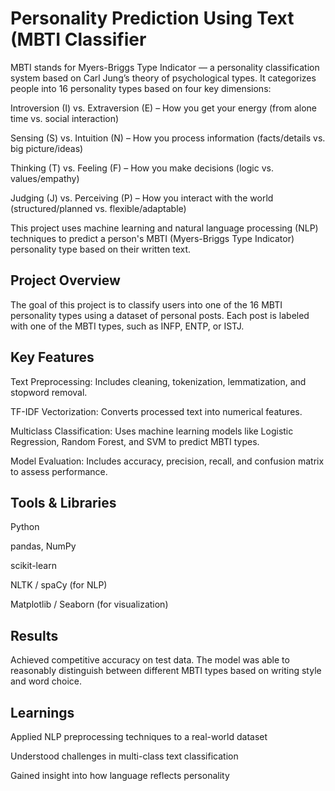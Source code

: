 # Personality Prediction Using Text (MBTI Classifier

MBTI stands for Myers-Briggs Type Indicator — a personality classification system based on Carl Jung’s theory of psychological types.
It categorizes people into 16 personality types based on four key dimensions:

Introversion (I) vs. Extraversion (E) – How you get your energy (from alone time vs. social interaction)

Sensing (S) vs. Intuition (N) – How you process information (facts/details vs. big picture/ideas)

Thinking (T) vs. Feeling (F) – How you make decisions (logic vs. values/empathy)

Judging (J) vs. Perceiving (P) – How you interact with the world (structured/planned vs. flexible/adaptable)


This project uses machine learning and natural language processing (NLP) techniques to predict a person's MBTI (Myers-Briggs Type Indicator) personality type based on their written text.

## Project Overview
The goal of this project is to classify users into one of the 16 MBTI personality types using a dataset of personal posts. Each post is labeled with one of the MBTI types, such as INFP, ENTP, or ISTJ.

## Key Features
Text Preprocessing: Includes cleaning, tokenization, lemmatization, and stopword removal.

TF-IDF Vectorization: Converts processed text into numerical features.

Multiclass Classification: Uses machine learning models like Logistic Regression, Random Forest, and SVM to predict MBTI types.

Model Evaluation: Includes accuracy, precision, recall, and confusion matrix to assess performance.

## Tools & Libraries
Python

pandas, NumPy

scikit-learn

NLTK / spaCy (for NLP)

Matplotlib / Seaborn (for visualization)

## Results
Achieved competitive accuracy on test data. The model was able to reasonably distinguish between different MBTI types based on writing style and word choice.

## Learnings
Applied NLP preprocessing techniques to a real-world dataset

Understood challenges in multi-class text classification

Gained insight into how language reflects personality

